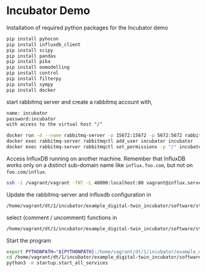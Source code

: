 # Incubator Demo

Installation of required python packages for the Incubator demo

```bash
pip install pyhocon
pip install influxdb_client
pip install scipy
pip install pandas
pip install pika
pip install oomodelling
pip install control
pip install filterpy
pip install sympy
pip install docker
```

start rabbitmq server and create a rabbitmq account with,

```txt
name: incubator
password:incubator
with access to the virtual host "/"
```

```bash
docker run -d --name rabbitmq-server -p 15672:15672 -p 5672:5672 rabbitmq:3-management
docker exec rabbitmq-server rabbitmqctl add_user incubator incubator
docker exec rabbitmq-server rabbitmqctl set_permissions -p "/" incubator ".*" ".*" ".*"
```

Access InfluxDB running on another machine.
Remember that InfluxDB works only on a distinct sub-domain
name like `influx.foo.com`, but not on `foo.com/influx`.

```bash
ssh -i /vagrant/vagrant -fNT -L 40000:localhost:80 vagrant@influx.server2.com
```

Update the rabbitmq-server and influxdb configuration in

```bash
/home/vagrant/dt/1/incubator/example_digital-twin_incubator/software/startup.conf
```

select (comment / uncomment) functions in

```bash
/home/vagrant/dt/1/incubator/example_digital-twin_incubator/software/startup/start_all_services.py
```

Start the program

```bash
export PYTHONPATH="${PYTHONPATH}:/home/vagrant/dt/1/incubator/example_digital-twin_incubator/software/incubator"
cd /home/vagrant/dt/1/incubator/example_digital-twin_incubator/software
python3 -m startup.start_all_services
```
